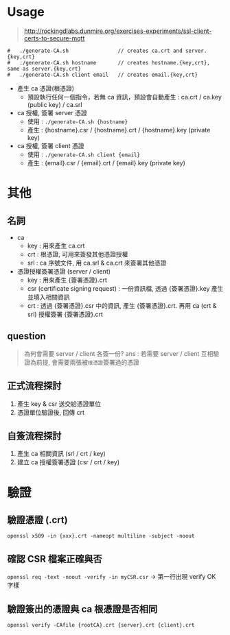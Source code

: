 # Usage
> http://rockingdlabs.dunmire.org/exercises-experiments/ssl-client-certs-to-secure-mqtt

```
#   ./generate-CA.sh                // creates ca.crt and server.{key,crt}
#   ./generate-CA.sh hostname       // creates hostname.{key,crt}, same as server.{key,crt}
#   ./generate-CA.sh client email   // creates email.{key,crt}
```

- 產生 ca 憑證(根憑證)
    - 預設執行任何一個指令，若無 ca 資訊，預設會自動產生 : ca.crt / ca.key (public key) / ca.srl
- ca 授權, 簽署 server 憑證
    - 使用 : `./generate-CA.sh {hostname}`
    - 產生 : {hostname}.csr / {hostname}.crt / {hostname}.key (private key)
- ca 授權, 簽署 client 憑證
    - 使用 : `./generate-CA.sh client {email}`
    - 產生 : {email}.csr / {email}.crt / {email}.key (private key)

# 其他
## 名詞
- ca
    - key : 用來產生 ca.crt
    - crt : 根憑證, 可用來簽發其他憑證授權
    - srl : ca 序號文件, 用 ca.srl & ca.crt 來簽署其他憑證
- 憑證授權簽署憑證 (server / client)
    - key : 用來產生 {簽署憑證}.crt
    - csr (certificate signing request) : 一份資訊檔, 透過 {簽署憑證}.key 產生並填入相關資訊
    - crt : 透過 {簽署憑證}.csr 中的資訊, 產生 {簽署憑證}.crt. 再用 ca (crt & srl) 授權簽署 {簽署憑證}.crt

## question
> 為何會需要 server / client 各簽一份?
> ans : 若需要 server / client 互相驗證為前提, 會需要兩張被`根憑證`簽署過的憑證

## 正式流程探討
1. 產生 key & csr 送交給憑證單位
2. 憑證單位驗證後, 回傳 crt

## 自簽流程探討
1. 產生 ca 相關資訊 (srl / crt / key)
2. 建立 ca 授權簽署憑證 (csr / crt / key)

# 驗證
## 驗證憑證 (.crt)
`openssl x509 -in {xxx}.crt -nameopt multiline -subject -noout`

## 確認 CSR 檔案正確與否
`openssl req -text -noout -verify -in myCSR.csr` -> 第一行出現 verify OK 字樣

## 驗證簽出的憑證與 ca 根憑證是否相同
`openssl verify -CAfile {rootCA}.crt {server}.crt {client}.crt`




